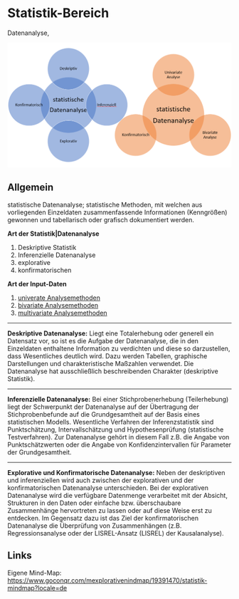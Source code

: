 # Statistik-Bereich
Datenanalyse, 

![](imgs/2020-05-22-10-23-32.png)

## Allgemein
statistische Datenanalyse; statistische Methoden, mit welchen aus vorliegenden Einzeldaten zusammenfassende Informationen (Kenngrößen) gewonnen und tabellarisch oder grafisch dokumentiert werden.

**Art der Statistik|Datenanalyse**
1. Deskriptive Statistik
2. Inferenzielle Datenanalyse
3. explorative
4. konfirmatorischen 

**Art der Input-Daten**
1. [univerate Analysemethoden](https://wirtschaftslexikon.gabler.de/definition/univariate-analysemethoden-48645)
2. [bivariate Analysemethoden](https://wirtschaftslexikon.gabler.de/definition/bivariate-analysemethoden-29641)
3. [multivariate Analysemethoden](https://wirtschaftslexikon.gabler.de/definition/multivariate-analysemethoden-41825)

---
**Deskriptive Datenanalyse:** 
Liegt eine Totalerhebung oder generell ein Datensatz vor, so ist es die Aufgabe der Datenanalyse, die in den Einzeldaten enthaltene Information zu verdichten und diese so darzustellen, dass Wesentliches deutlich wird. Dazu werden Tabellen, graphische Darstellungen und charakteristische Maßzahlen verwendet.  Die Datenanalyse hat ausschließlich beschreibenden Charakter (deskriptive Statistik).

---
**Inferenzielle Datenanalyse:**
 Bei einer Stichprobenerhebung (Teilerhebung) liegt der Schwerpunkt der Datenanalyse auf der Übertragung der Stichprobenbefunde auf die Grundgesamtheit auf der Basis eines statistischen Modells. Wesentliche Verfahren der Inferenzstatistik sind Punktschätzung, Intervallschätzung und Hypothesenprüfung (statistische Testverfahren). Zur Datenanalyse gehört in diesem Fall z.B. die Angabe von Punktschätzwerten oder die Angabe von Konfidenzintervallen für Parameter der Grundgesamtheit.

---
**Explorative und Konfirmatorische Datenanalyse:**
Neben der deskriptiven und inferenziellen wird auch zwischen der explorativen und der konfirmatorischen Datenanalyse unterschieden. Bei der explorativen Datenanalyse wird die verfügbare Datenmenge verarbeitet mit der Absicht, Strukturen in den Daten oder einfache bzw. überschaubare Zusammenhänge hervortreten zu lassen oder auf diese Weise erst zu entdecken. Im Gegensatz dazu ist das Ziel der konfirmatorischen Datenanalyse die Überprüfung von Zusammenhängen (z.B. Regressionsanalyse oder der LISREL-Ansatz (LISREL) der Kausalanalyse).




## Links
Eigene Mind-Map:
https://www.goconqr.com/mexplorativenindmap/19391470/statistik-mindmap?locale=de